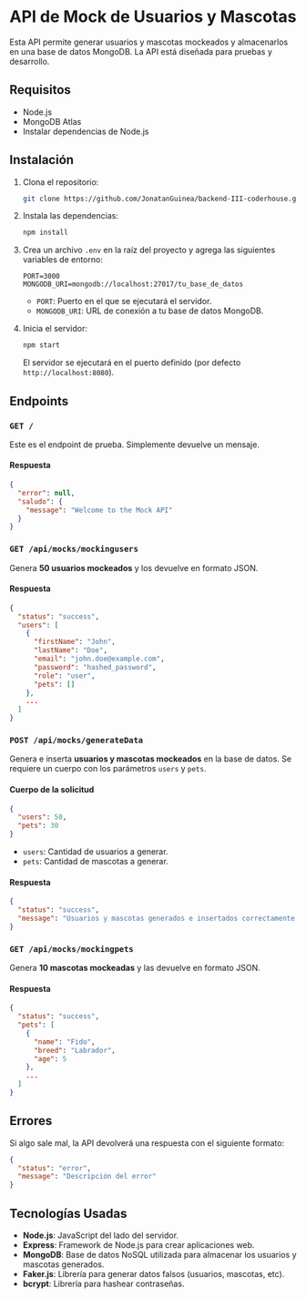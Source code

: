 
# API de Mock de Usuarios y Mascotas

Esta API permite generar usuarios y mascotas mockeados y almacenarlos en una base de datos MongoDB. La API está diseñada para pruebas y desarrollo.

## Requisitos

- Node.js
- MongoDB Atlas
- Instalar dependencias de Node.js

## Instalación

1. Clona el repositorio:

   ```bash
   git clone https://github.com/JonatanGuinea/backend-III-coderhouse.git
   ```

2. Instala las dependencias:

   ```bash
   npm install
   ```

3. Crea un archivo `.env` en la raíz del proyecto y agrega las siguientes variables de entorno:

   ```env
   PORT=3000
   MONGODB_URI=mongodb://localhost:27017/tu_base_de_datos
   ```

   - `PORT`: Puerto en el que se ejecutará el servidor.
   - `MONGODB_URI`: URL de conexión a tu base de datos MongoDB.

4. Inicia el servidor:

   ```bash
   npm start
   ```

   El servidor se ejecutará en el puerto definido (por defecto `http://localhost:8080`).

## Endpoints

### `GET /`

Este es el endpoint de prueba. Simplemente devuelve un mensaje.

#### Respuesta

```json
{
  "error": null,
  "saludo": {
    "message": "Welcome to the Mock API"
  }
}
```

### `GET /api/mocks/mockingusers`

Genera **50 usuarios mockeados** y los devuelve en formato JSON.

#### Respuesta

```json
{
  "status": "success",
  "users": [
    {
      "firstName": "John",
      "lastName": "Doe",
      "email": "john.doe@example.com",
      "password": "hashed_password",
      "role": "user",
      "pets": []
    },
    ...
  ]
}
```

### `POST /api/mocks/generateData`

Genera e inserta **usuarios y mascotas mockeados** en la base de datos. Se requiere un cuerpo con los parámetros `users` y `pets`.

#### Cuerpo de la solicitud

```json
{
  "users": 50,
  "pets": 30
}
```

- `users`: Cantidad de usuarios a generar.
- `pets`: Cantidad de mascotas a generar.

#### Respuesta

```json
{
  "status": "success",
  "message": "Usuarios y mascotas generados e insertados correctamente."
}
```

### `GET /api/mocks/mockingpets`

Genera **10 mascotas mockeadas** y las devuelve en formato JSON.

#### Respuesta

```json
{
  "status": "success",
  "pets": [
    {
      "name": "Fido",
      "breed": "Labrador",
      "age": 5
    },
    ...
  ]
}
```

## Errores

Si algo sale mal, la API devolverá una respuesta con el siguiente formato:

```json
{
  "status": "error",
  "message": "Descripción del error"
}
```

## Tecnologías Usadas

- **Node.js**: JavaScript del lado del servidor.
- **Express**: Framework de Node.js para crear aplicaciones web.
- **MongoDB**: Base de datos NoSQL utilizada para almacenar los usuarios y mascotas generados.
- **Faker.js**: Librería para generar datos falsos (usuarios, mascotas, etc).
- **bcrypt**: Librería para hashear contraseñas.


